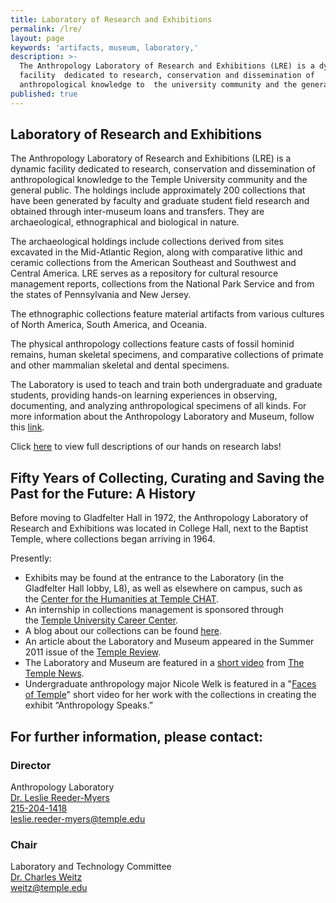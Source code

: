 ```yaml
---
title: Laboratory of Research and Exhibitions
permalink: /lre/
layout: page
keywords: 'artifacts, museum, laboratory,'
description: >-
  The Anthropology Laboratory of Research and Exhibitions (LRE) is a dynamic
  facility  dedicated to research, conservation and dissemination of
  anthropological knowledge to  the university community and the general public.
published: true
---
```

## Laboratory of Research and Exhibitions

The Anthropology Laboratory of Research and Exhibitions (LRE) is a dynamic facility dedicated to research, conservation and dissemination of anthropological knowledge to the Temple University community and the general public. The holdings include approximately 200 collections that have been generated by faculty and graduate student field research and obtained through inter-museum loans and transfers.  They are archaeological, ethnographical and biological in nature.

The archaeological holdings include collections derived from sites excavated in the Mid-Atlantic Region, along with comparative lithic and ceramic collections from the American Southeast and Southwest and Central America. LRE serves as a repository for cultural resource management reports, collections from the National Park Service and from the states of Pennsylvania and New Jersey.

The ethnographic collections feature material artifacts from various cultures of North America, South America, and Oceania.

The physical anthropology collections feature casts of fossil hominid remains, human skeletal specimens, and comparative collections of primate and other mammalian skeletal and dental specimens.

The Laboratory is used to teach and train both undergraduate and graduate students, providing hands-on learning experiences in observing, documenting, and analyzing anthropological specimens of all kinds. For more information about the Anthropology Laboratory and Museum, follow this [link](http://gamma.library.temple.edu/anthropologylab/).

Click [here](https://www.cla.temple.edu/anthropology/labs/) to view full descriptions of our hands on research labs! 

## Fifty Years of Collecting, Curating and Saving the Past for the Future: A History

Before moving to Gladfelter Hall in 1972, the Anthropology Laboratory of Research and Exhibitions was located in College Hall, next to the Baptist Temple, where collections began arriving in 1964.  

Presently:
- Exhibits may be found at the entrance to the Laboratory (in the Gladfelter Hall lobby, L8), as well as elsewhere on campus, such as the [Center for the Humanities at Temple CHAT](http://www.temple.edu/humanities/activities/exhibits/ExcavatingDesire.htm).
- An internship in collections management is sponsored through the [Temple University Career Center](http://www.temple.edu/provost/careercenter/).
- A blog about our collections can be found [here](https://anthropologylabtemple.wordpress.com/). 
- An article about the Laboratory and Museum appeared in the Summer 2011 issue of the [Temple Review](http://www.temple.edu/templemag/archives/2011_summer/Earthly_Treasures_sum11.html).
- The Laboratory and Museum are featured in a [short video](http://www.youtube.com/watch?v=4LecSEiUCxQ) from [The Temple News](http://www.temple-news.com/).
- Undergraduate anthropology major Nicole Welk is featured in a "[Faces of Temple](https://news.temple.edu/news/faces-nicole_welk)" short video for her work with the collections in creating the exhibit “Anthropology Speaks.”

## For further information, please contact:

### Director
Anthropology Laboratory<br>
[Dr. Leslie Reeder-Myers](https://liberalarts.temple.edu/academics/faculty/reeder-myers-leslie)<br>
[215-204-1418](tel:2152041418)<br>
[leslie.reeder-myers@temple.edu](mailto:leslie.reeder-myers@temple.edu)

### Chair
Laboratory and Technology Committee<br>
[Dr. Charles Weitz](https://liberalarts.temple.edu/academics/faculty/weitz-charles)<br>
[weitz@temple.edu](mailto:weitz@temple.edu)

